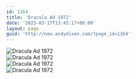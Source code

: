 ```yaml
---
id: 1164
title: 'Dracula Ad 1972'
date: '2023-03-17T13:45:17+00:00'
layout: page
guid: 'http://new.andydixon.com/?page_id=1164'
---
```


![Dracula Ad 1972](https://i0.wp.com/assets.g8x2.ldn.idrivee2-23.com/posters/Dracula%20Ad%201972%2002.jpg?w=1200&ssl=1 "Dracula Ad 1972")  
![Dracula Ad 1972](https://i0.wp.com/assets.g8x2.ldn.idrivee2-23.com/posters/Dracula%20Ad%201972%2003.jpg?w=1200&ssl=1 "Dracula Ad 1972")  
![Dracula Ad 1972](https://i0.wp.com/assets.g8x2.ldn.idrivee2-23.com/posters/Dracula%20Ad%201972%2004.jpg?w=1200&ssl=1 "Dracula Ad 1972")  
![Dracula Ad 1972](https://i0.wp.com/assets.g8x2.ldn.idrivee2-23.com/posters/Dracula%20Ad%201972%2005.jpg?w=1200&ssl=1 "Dracula Ad 1972")